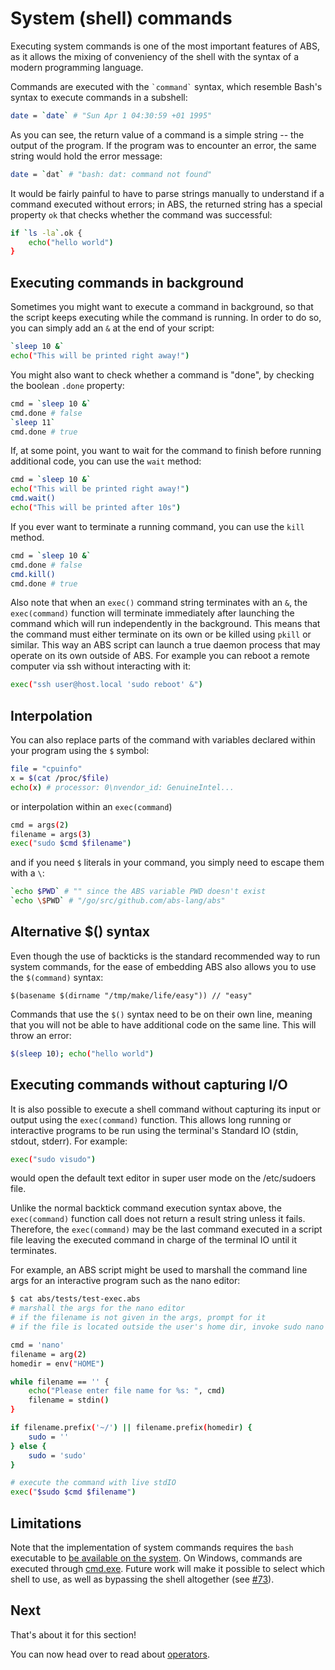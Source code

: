 # System (shell) commands

Executing system commands is one of the most important features
of ABS, as it allows the mixing of conveniency of the shell with
the syntax of a modern programming language.

Commands are executed with the `` `command` `` syntax,
which resemble Bash's syntax to execute commands in a subshell:

``` bash
date = `date` # "Sun Apr 1 04:30:59 +01 1995"
```

As you can see, the return value of a command is a simple
string -- the output of the program. If the program was to
encounter an error, the same string would hold the error
message:

``` bash
date = `dat` # "bash: dat: command not found"
```

It would be fairly painful to have to parse strings
manually to understand if a command executed without errors;
in ABS, the returned string has a special property `ok` that
checks whether the command was successful:

``` bash
if `ls -la`.ok {
    echo("hello world")
}
```

## Executing commands in background

Sometimes you might want to execute a command in
background, so that the script keeps executing
while the command is running. In order to do so,
you can simply add an `&` at the end of your script:

``` bash
`sleep 10 &`
echo("This will be printed right away!")
```

You might also want to check whether a command
is "done", by checking the boolean `.done` property:

``` bash
cmd = `sleep 10 &`
cmd.done # false
`sleep 11`
cmd.done # true
```

If, at some point, you want to wait for the command
to finish before running additional code, you can
use the `wait` method:

``` bash
cmd = `sleep 10 &`
echo("This will be printed right away!")
cmd.wait()
echo("This will be printed after 10s")
```

If you ever want to terminate a running command, you can
use the `kill` method.

``` bash
cmd = `sleep 10 &`
cmd.done # false
cmd.kill()
cmd.done # true
```
Also note that when an `exec()` command string terminates with an `&`, 
the `exec(command)` function will terminate immediately after launching
the command which will run independently in the background.
This means that the command must either terminate on its own or be killed
using `pkill` or similar. This way an ABS script can launch a true daemon
process that may operate on its own outside of ABS. For example you can
reboot a remote computer via ssh without interacting with it:
```bash
exec("ssh user@host.local 'sudo reboot' &")
```

## Interpolation

You can also replace parts of the command with variables
declared within your program using the `$` symbol:

``` bash
file = "cpuinfo"
x = $(cat /proc/$file)
echo(x) # processor: 0\nvendor_id: GenuineIntel...
```
or interpolation within an `exec(command`)
```bash
cmd = args(2)
filename = args(3)
exec("sudo $cmd $filename")
```

and if you need `$` literals in your command, you
simply need to escape them with a `\`:

``` bash
`echo $PWD` # "" since the ABS variable PWD doesn't exist
`echo \$PWD` # "/go/src/github.com/abs-lang/abs"
```

## Alternative $() syntax

Even though the use of backticks is the standard recommended
way to run system commands, for the ease of embedding ABS also
allows you to use the `$(command)` syntax:

```
$(basename $(dirname "/tmp/make/life/easy")) // "easy"
```

Commands that use the `$()` syntax need to be
on their own line, meaning that you will not
be able to have additional code on the same line.
This will throw an error:

``` bash
$(sleep 10); echo("hello world")
```

## Executing commands without capturing I/O

It is also possible to execute a shell command without capturing its
input or output using the `exec(command)` function. This allows long running
or interactive programs to be run using the terminal's Standard IO
(stdin, stdout, stderr). For example:

```bash
exec("sudo visudo")
```

would open the default text editor in super user mode on the /etc/sudoers file.

Unlike the normal backtick command execution syntax above,
the `exec(command)` function call does not return a result string unless it fails. 
Therefore, the `exec(command)` may be the last command executed in a script
file leaving the executed command in charge of the terminal IO until it
terminates.  

For example, an ABS script might be used to marshall the command line args
for an interactive program such as the nano editor:

``` bash
$ cat abs/tests/test-exec.abs
# marshall the args for the nano editor
# if the filename is not given in the args, prompt for it
# if the file is located outside the user's home dir, invoke sudo nano filename

cmd = 'nano'
filename = arg(2)
homedir = env("HOME")

while filename == '' {
    echo("Please enter file name for %s: ", cmd)
    filename = stdin()
}

if filename.prefix('~/') || filename.prefix(homedir) {
    sudo = ''
} else {
    sudo = 'sudo'
}

# execute the command with live stdIO
exec("$sudo $cmd $filename")
```

## Limitations

Note that the implementation of system commands
requires the `bash` executable to [be available on the system](https://github.com/abs-lang/abs/blob/5b5b0abf3115a5dd4dfe8485501f8765985ad0db/evaluator/evaluator.go#L696-L722).
On Windows, commands are executed through [cmd.exe](https://github.com/abs-lang/abs/blob/ee793641be09ad8572c3e913fef8468f69b0c0a2/evaluator/evaluator.go#L1101-L1103).
Future work will make it possible to select which shell to use,
as well as bypassing the shell altogether (see [#73](https://github.com/abs-lang/abs/issues/73)).

## Next

That's about it for this section!

You can now head over to read about [operators](/syntax/operators).